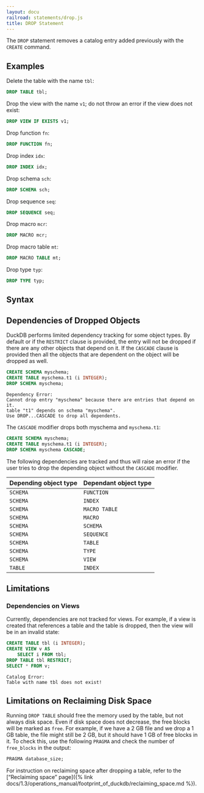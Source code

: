 ```yaml
---
layout: docu
railroad: statements/drop.js
title: DROP Statement
---
```


The `DROP` statement removes a catalog entry added previously with the `CREATE` command.

## Examples

Delete the table with the name `tbl`:

```sql
DROP TABLE tbl;
```

Drop the view with the name `v1`; do not throw an error if the view does not exist:

```sql
DROP VIEW IF EXISTS v1;
```

Drop function `fn`:

```sql
DROP FUNCTION fn;
```

Drop index `idx`:

```sql
DROP INDEX idx;
```

Drop schema `sch`:

```sql
DROP SCHEMA sch;
```

Drop sequence `seq`:

```sql
DROP SEQUENCE seq;
```

Drop macro `mcr`:

```sql
DROP MACRO mcr;
```

Drop macro table `mt`:

```sql
DROP MACRO TABLE mt;
```

Drop type `typ`:

```sql
DROP TYPE typ;
```

## Syntax

<div id="rrdiagram"></div>

## Dependencies of Dropped Objects

DuckDB performs limited dependency tracking for some object types.
By default or if the `RESTRICT` clause is provided, the entry will not be dropped if there are any other objects that depend on it.
If the `CASCADE` clause is provided then all the objects that are dependent on the object will be dropped as well.

```sql
CREATE SCHEMA myschema;
CREATE TABLE myschema.t1 (i INTEGER);
DROP SCHEMA myschema;
```

```console
Dependency Error:
Cannot drop entry "myschema" because there are entries that depend on it.
table "t1" depends on schema "myschema".
Use DROP...CASCADE to drop all dependents.
```

The `CASCADE` modifier drops both myschema and `myschema.t1`:

```sql
CREATE SCHEMA myschema;
CREATE TABLE myschema.t1 (i INTEGER);
DROP SCHEMA myschema CASCADE;
```

The following dependencies are tracked and thus will raise an error if the user tries to drop the depending object without the `CASCADE` modifier.

| Depending object type | Dependant object type |
|--|--|
| `SCHEMA` | `FUNCTION` |
| `SCHEMA` | `INDEX` |
| `SCHEMA` | `MACRO TABLE` |
| `SCHEMA` | `MACRO` |
| `SCHEMA` | `SCHEMA` |
| `SCHEMA` | `SEQUENCE` |
| `SCHEMA` | `TABLE` |
| `SCHEMA` | `TYPE` |
| `SCHEMA` | `VIEW` |
| `TABLE`  | `INDEX` |

## Limitations

### Dependencies on Views

Currently, dependencies are not tracked for views. For example, if a view is created that references a table and the table is dropped, then the view will be in an invalid state:

```sql
CREATE TABLE tbl (i INTEGER);
CREATE VIEW v AS
    SELECT i FROM tbl;
DROP TABLE tbl RESTRICT;
SELECT * FROM v;
```

```console
Catalog Error:
Table with name tbl does not exist!
```

## Limitations on Reclaiming Disk Space

Running `DROP TABLE` should free the memory used by the table, but not always disk space.
Even if disk space does not decrease, the free blocks will be marked as `free`.
For example, if we have a 2 GB file and we drop a 1 GB table, the file might still be 2 GB, but it should have 1 GB of free blocks in it.
To check this, use the following `PRAGMA` and check the number of `free_blocks` in the output:

```sql
PRAGMA database_size;
```

For instruction on reclaiming space after dropping a table, refer to the [“Reclaiming space” page]({% link docs/1.3/operations_manual/footprint_of_duckdb/reclaiming_space.md %}).
